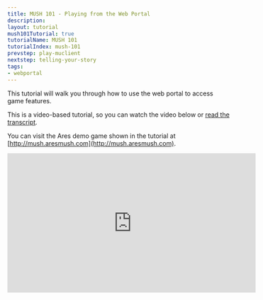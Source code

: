 ```yaml
---
title: MUSH 101 - Playing from the Web Portal
description:
layout: tutorial
mush101Tutorial: true
tutorialName: MUSH 101
tutorialIndex: mush-101
prevstep: play-muclient
nextstep: telling-your-story
tags: 
- webportal
---
```


This tutorial will walk you through how to use the web portal to access game features.

This is a video-based tutorial, so you can watch the video below or [read the transcript](/mush-101/webportal-transcript).

You can visit the Ares demo game shown in the tutorial at [http://mush.aresmush.com](http://mush.aresmush.com).

<iframe width="560" height="315" src="https://www.youtube.com/embed/x4RD3SE7EU8" frameborder="0" allow="autoplay; encrypted-media" allowfullscreen></iframe>